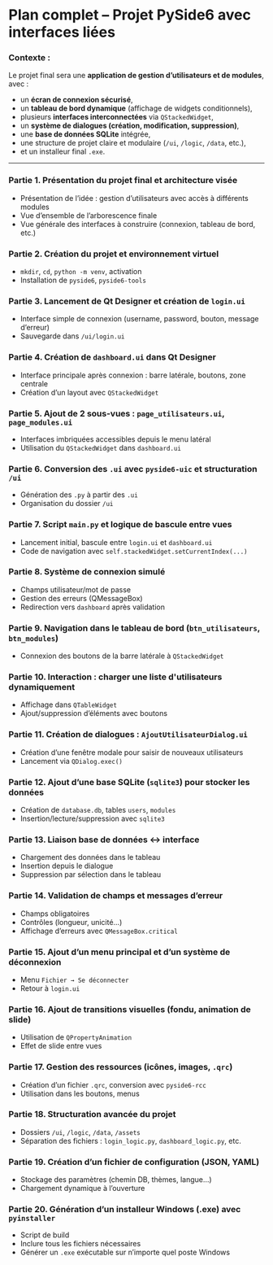 
<h1 id="plan-complet">Plan complet – Projet PySide6 avec interfaces liées</h1>

### Contexte :

Le projet final sera une **application de gestion d’utilisateurs et de modules**, avec :

* un **écran de connexion sécurisé**,
* un **tableau de bord dynamique** (affichage de widgets conditionnels),
* plusieurs **interfaces interconnectées** via `QStackedWidget`,
* un **système de dialogues (création, modification, suppression)**,
* une **base de données SQLite** intégrée,
* une structure de projet claire et modulaire (`/ui`, `/logic`, `/data`, etc.),
* et un installeur final `.exe`.

---

### Partie 1. Présentation du projet final et architecture visée

* Présentation de l’idée : gestion d’utilisateurs avec accès à différents modules
* Vue d’ensemble de l’arborescence finale
* Vue générale des interfaces à construire (connexion, tableau de bord, etc.)

### Partie 2. Création du projet et environnement virtuel

* `mkdir`, `cd`, `python -m venv`, activation
* Installation de `pyside6`, `pyside6-tools`

### Partie 3. Lancement de Qt Designer et création de `login.ui`

* Interface simple de connexion (username, password, bouton, message d’erreur)
* Sauvegarde dans `/ui/login.ui`

### Partie 4. Création de `dashboard.ui` dans Qt Designer

* Interface principale après connexion : barre latérale, boutons, zone centrale
* Création d’un layout avec `QStackedWidget`

### Partie 5. Ajout de 2 sous-vues : `page_utilisateurs.ui`, `page_modules.ui`

* Interfaces imbriquées accessibles depuis le menu latéral
* Utilisation du `QStackedWidget` dans `dashboard.ui`

### Partie 6. Conversion des `.ui` avec `pyside6-uic` et structuration `/ui`

* Génération des `.py` à partir des `.ui`
* Organisation du dossier `/ui`

### Partie 7. Script `main.py` et logique de bascule entre vues

* Lancement initial, bascule entre `login.ui` et `dashboard.ui`
* Code de navigation avec `self.stackedWidget.setCurrentIndex(...)`

### Partie 8. Système de connexion simulé

* Champs utilisateur/mot de passe
* Gestion des erreurs (QMessageBox)
* Redirection vers `dashboard` après validation

### Partie 9. Navigation dans le tableau de bord (`btn_utilisateurs`, `btn_modules`)

* Connexion des boutons de la barre latérale à `QStackedWidget`

### Partie 10. Interaction : charger une liste d'utilisateurs dynamiquement

* Affichage dans `QTableWidget`
* Ajout/suppression d’éléments avec boutons

### Partie 11. Création de dialogues : `AjoutUtilisateurDialog.ui`

* Création d’une fenêtre modale pour saisir de nouveaux utilisateurs
* Lancement via `QDialog.exec()`

### Partie 12. Ajout d’une base SQLite (`sqlite3`) pour stocker les données

* Création de `database.db`, tables `users`, `modules`
* Insertion/lecture/suppression avec `sqlite3`

### Partie 13. Liaison base de données ↔ interface

* Chargement des données dans le tableau
* Insertion depuis le dialogue
* Suppression par sélection dans le tableau

### Partie 14. Validation de champs et messages d’erreur

* Champs obligatoires
* Contrôles (longueur, unicité…)
* Affichage d’erreurs avec `QMessageBox.critical`

### Partie 15. Ajout d’un menu principal et d’un système de déconnexion

* Menu `Fichier → Se déconnecter`
* Retour à `login.ui`

### Partie 16. Ajout de transitions visuelles (fondu, animation de slide)

* Utilisation de `QPropertyAnimation`
* Effet de slide entre vues

### Partie 17. Gestion des ressources (icônes, images, `.qrc`)

* Création d’un fichier `.qrc`, conversion avec `pyside6-rcc`
* Utilisation dans les boutons, menus

### Partie 18. Structuration avancée du projet

* Dossiers `/ui`, `/logic`, `/data`, `/assets`
* Séparation des fichiers : `login_logic.py`, `dashboard_logic.py`, etc.

### Partie 19. Création d’un fichier de configuration (JSON, YAML)

* Stockage des paramètres (chemin DB, thèmes, langue…)
* Chargement dynamique à l’ouverture

### Partie 20. Génération d’un installeur Windows (.exe) avec `pyinstaller`

* Script de build
* Inclure tous les fichiers nécessaires
* Générer un `.exe` exécutable sur n’importe quel poste Windows

